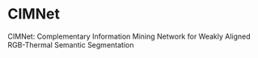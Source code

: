 # CIMNet
CIMNet: Complementary Information Mining Network for Weakly Aligned RGB-Thermal  Semantic Segmentation
